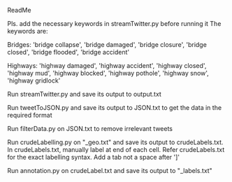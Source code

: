 ReadMe

Pls. add the necessary keywords in streamTwitter.py before running it
The keywords are:

Bridges: 'bridge collapse', 'bridge damaged', 'bridge closure', 'bridge closed', 'bridge flooded', 'bridge accident'

Highways: 'highway damaged', 'highway accident', 'highway closed', 'highway mud', 'highway blocked', 'highway pothole', 'highway snow', 'highway gridlock'


Run streamTwitter.py and save its output to output.txt

Run tweetToJSON.py and save its output to JSON.txt to get the data in the required format

Run filterData.py on JSON.txt to remove irrelevant tweets

Run crudeLabelling.py on "<name>_geo.txt" and save its output to crudeLabels.txt. In crudeLabels.txt, manually label at end of each cell. Refer crudeLabels.txt for the exact labelling syntax. Add a tab not a space after ']'

Run annotation.py on crudeLabel.txt and save its output to "<name>_labels.txt"
